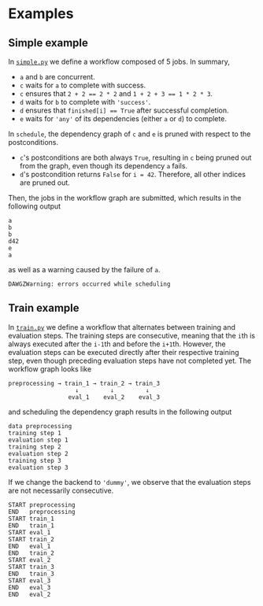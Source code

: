 # Examples

## Simple example

In [`simple.py`](simple.py) we define a workflow composed of 5 jobs. In summary,

* `a` and `b` are concurrent.
* `c` waits for `a` to complete with success.
* `c` ensures that `2 + 2 == 2 * 2` and `1 + 2 + 3 == 1 * 2 * 3`.
* `d` waits for `b` to complete with `'success'`.
* `d` ensures that `finished[i] == True` after successful completion.
* `e` waits for `'any'` of its dependencies (either `a` or `d`) to complete.

In `schedule`, the dependency graph of `c` and `e` is pruned with respect to the postconditions.

* `c`'s postconditions are both always `True`, resulting in `c` being pruned out from the graph, even though its dependency `a` fails.
* `d`'s postcondition returns `False` for `i = 42`. Therefore, all other indices are pruned out.

Then, the jobs in the workflow graph are submitted, which results in the following output

```
a
b
b
d42
e
a
```

as well as a warning caused by the failure of `a`.

```
DAWGZWarning: errors occurred while scheduling
```

## Train example

In [`train.py`](train.py) we define a workflow that alternates between training and evaluation steps. The training steps are consecutive, meaning that the `i`th is always executed after the `i-1`th and before the `i+1`th. However, the evaluation steps can be executed directly after their respective training step, even though preceding evaluation steps have not completed yet. The workflow graph looks like

```
preprocessing → train_1 → train_2 → train_3
                   ↓         ↓         ↓
                 eval_1    eval_2    eval_3
```

and scheduling the dependency graph results in the following output

```
data preprocessing
training step 1
evaluation step 1
training step 2
evaluation step 2
training step 3
evaluation step 3
```

If we change the backend to `'dummy'`, we observe that the evaluation steps are not necessarily consecutive.

```
START preprocessing
END   preprocessing
START train_1
END   train_1
START eval_1
START train_2
END   eval_1
END   train_2
START eval_2
START train_3
END   train_3
START eval_3
END   eval_3
END   eval_2
```
